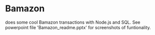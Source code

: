# Bamazon
does some cool Bamazon transactions with Node.js and SQL.  See powerpoint file 'Bamazon_readme.pptx' for screenshots of funtionality.
